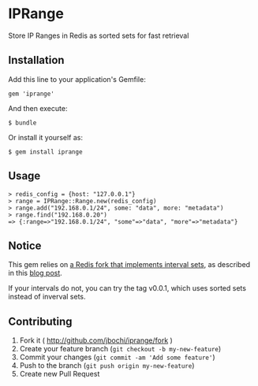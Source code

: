 # IPRange

Store IP Ranges in Redis as sorted sets for fast retrieval

## Installation

Add this line to your application's Gemfile:

    gem 'iprange'

And then execute:

    $ bundle

Or install it yourself as:

    $ gem install iprange

## Usage

    > redis_config = {host: "127.0.0.1"}
    > range = IPRange::Range.new(redis_config)
    > range.add("192.168.0.1/24", some: "data", more: "metadata")
    > range.find("192.168.0.20")
    => {:range=>"192.168.0.1/24", "some"=>"data", "more"=>"metadata"}

## Notice

This gem relies on [a Redis fork that implements interval sets](https://github.com/hoxworth/redis/tree/2.6-intervals), as described in this [blog post](http://blog.togo.io/how-to/adding-interval-sets-to-redis/).

If your intervals do not, you can try the tag v0.0.1, which uses sorted sets instead of inverval sets.

## Contributing

1. Fork it ( http://github.com/jbochi/iprange/fork )
2. Create your feature branch (`git checkout -b my-new-feature`)
3. Commit your changes (`git commit -am 'Add some feature'`)
4. Push to the branch (`git push origin my-new-feature`)
5. Create new Pull Request
